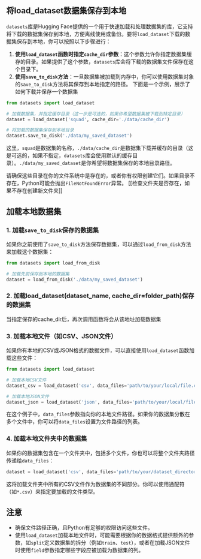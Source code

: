 ## 将load_dataset数据集保存到本地
`datasets`库是Hugging Face提供的一个用于快速加载和处理数据集的库，它支持将下载的数据集保存到本地，方便离线使用或备份。要将`load_dataset`下载的数据集保存到本地，你可以按照以下步骤进行：
1. **使用`load_dataset`函数时指定`cache_dir`参数**：这个参数允许你指定数据集缓存的目录。如果提供了这个参数，`datasets`库会将下载的数据集文件保存在这个目录下。
2. **使用`save_to_disk`方法**：一旦数据集被加载到内存中，你可以使用数据集对象的`save_to_disk`方法将其保存到本地指定的路径。
下面是一个示例，展示了如何下载并保存一个数据集
```python
from datasets import load_dataset

# 加载数据集，并指定缓存目录（这一步是可选的，如果你希望数据集被下载到特定目录）
dataset = load_dataset('squad', cache_dir='./data/cache_dir')

# 将加载的数据集保存到本地目录
dataset.save_to_disk('./data/my_saved_dataset')
```
这里，`squad`是数据集的名称，`./data/cache_dir`是数据集下载并缓存的目录（这是可选的，如果不指定，`datasets`库会使用默认的缓存目录）。`./data/my_saved_dataset`是你希望将数据集保存的本地目录路径。

请确保这些目录在你的文件系统中是存在的，或者你有权限创建它们。如果目录不存在，Python可能会抛出`FileNotFoundError`异常。
[[检查文件夹是否存在，如果不存在创建新文件夹]]

## 加载本地数据集
### 1. 加载`save_to_disk`保存的数据集
如果你之前使用了`save_to_disk`方法保存数据集，可以通过`load_from_disk`方法来加载这个数据集：
```python
from datasets import load_from_disk

# 加载先前保存到本地的数据集
dataset = load_from_disk('./data/my_saved_dataset')
```
### 2. 加载load_dataset(dataset_name, cache_dir=folder_path)保存的数据集
当指定保存的cache_dir后，再次调用函数将会从该地址加载数据集
### 3. 加载本地文件（如CSV、JSON文件）

如果你有本地的CSV或JSON格式的数据文件，可以直接使用`load_dataset`函数加载这些文件：
```python
from datasets import load_dataset

# 加载本地CSV文件
dataset_csv = load_dataset('csv', data_files='path/to/your/local/file.csv')

# 加载本地JSON文件
dataset_json = load_dataset('json', data_files='path/to/your/local/file.json')
```
在这个例子中，`data_files`参数指向你的本地文件路径。如果你的数据集分散在多个文件中，你可以将`data_files`设置为文件路径的列表。
### 4. 加载本地文件夹中的数据集

如果你的数据集包含在一个文件夹中，包括多个文件，你也可以将整个文件夹路径传递给`data_files`：
```python
dataset = load_dataset('csv', data_files='path/to/your/dataset_directory/*.csv')
```
这将加载文件夹中所有的CSV文件作为数据集的不同部分。你可以使用通配符（如`*.csv`）来指定要加载的文件类型。



## 注意

- 确保文件路径正确，且Python有足够的权限访问这些文件。
- 使用`load_dataset`加载本地文件时，可能需要根据你的数据格式提供额外的参数，如`split`定义数据集的拆分（例如`train`、`test`），或者在加载JSON文件时使用`field`参数指定哪些字段应被加载为数据集的列。